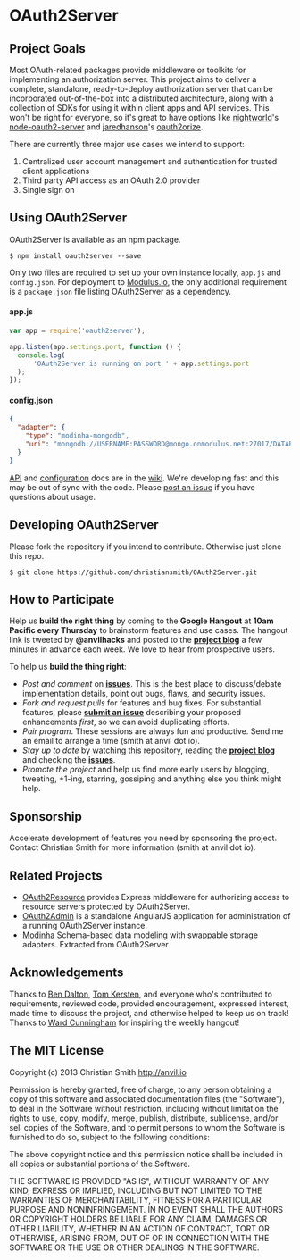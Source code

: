 # OAuth2Server

## Project Goals

Most OAuth-related packages provide middleware or toolkits for implementing an authorization server. This project aims to deliver a complete, standalone, ready-to-deploy authorization server that can be incorporated out-of-the-box into a distributed architecture, along with a collection of SDKs for using it within client apps and API services. This won't be right for everyone, so it's great to have options like [nightworld](https://github.com/nightworld)'s [node-oauth2-server](https://npmjs.org/package/node-oauth2-server) and [jaredhanson](https://github.com/jaredhanson)'s [oauth2orize](https://github.com/jaredhanson/oauth2orize).

There are currently three major use cases we intend to support:

1. Centralized user account management and authentication for trusted client applications
2. Third party API access as an OAuth 2.0 provider
3. Single sign on

## Using OAuth2Server

OAuth2Server is available as an npm package. 

    $ npm install oauth2server --save

Only two files are required to set up your own instance locally, `app.js` and `config.json`. For deployment to [Modulus.io](http://modulus.io), the only additional requirement is a `package.json` file listing OAuth2Server as a dependency.


#### app.js

```javascript
var app = require('oauth2server');

app.listen(app.settings.port, function () {
  console.log(
      'OAuth2Server is running on port ' + app.settings.port
  );   
});
```

#### config.json

```json
{
  "adapter": {
    "type": "modinha-mongodb",
    "uri": "mongodb://USERNAME:PASSWORD@mongo.onmodulus.net:27017/DATABASE"
  }
}
```

[API](https://github.com/christiansmith/OAuth2Server/wiki/API) and [configuration](https://github.com/christiansmith/OAuth2Server/wiki/Configuration) docs are in the [wiki](https://github.com/christiansmith/OAuth2Server/wiki). We're developing fast and this may be out of sync with the code. Please [post an issue](https://github.com/christiansmith/OAuth2Server/issues) if you have questions about usage. 


## Developing OAuth2Server

Please fork the repository if you intend to contribute. Otherwise just clone this repo. 

    $ git clone https://github.com/christiansmith/OAuth2Server.git


## How to Participate

Help us **build the right thing** by coming to the **Google Hangout** at **10am Pacific every Thursday** to brainstorm features and use cases. The hangout link is tweeted by **@anvilhacks** and posted to the [**project blog**](http://oauth2server.blogspot.com/) a few minutes in advance each week. We love to hear from prospective users.

To help us **build the thing right**:

* *Post and comment* on [**issues**](https://github.com/christiansmith/OAuth2Server/issues). This is the best place to discuss/debate implementation details, point out bugs, flaws, and security issues. 
* *Fork and request pulls* for features and bug fixes. For substantial features, please [**submit an issue**](https://github.com/christiansmith/OAuth2Server/issues) describing your proposed enhancements *first*, so we can avoid duplicating efforts.
* *Pair program*. These sessions are always fun and productive. Send me an email to arrange a time (smith at anvil dot io). 
* *Stay up to date* by watching this repository, reading the [**project blog**](http://oauth2server.blogspot.com/) and checking the [**issues**](https://github.com/christiansmith/OAuth2Server/issues).
* *Promote the project* and help us find more early users by blogging, tweeting, +1-ing, starring, gossiping and anything else you think might help.


## Sponsorship

Accelerate development of features you need by sponsoring the project. Contact Christian Smith for more information (smith at anvil dot io).


## Related Projects

* [OAuth2Resource](https://github.com/christiansmith/OAuth2Resource) provides Express middleware for authorizing access to resource servers protected by OAuth2Server.
* [OAuth2Admin](https://github.com/christiansmith/OAuth2Admin) is a standalone AngularJS application for administration of a running OAuth2Server instance.
* [Modinha](https://github.com/christiansmith/Modinha) Schema-based data modeling with swappable storage adapters. Extracted from OAuth2Server


## Acknowledgements

Thanks to [Ben Dalton](https://github.com/bendalton), [Tom Kersten](https://github.com/tomkersten), and everyone who's contributed to requirements, reviewed code, provided encouragement, expressed interest, made time to discuss the project, and otherwise helped to keep us on track! Thanks to [Ward Cunningham](https://github.com/WardCunningham) for inspiring the weekly hangout!


## The MIT License

Copyright (c) 2013 Christian Smith http://anvil.io

Permission is hereby granted, free of charge, to any person obtaining a copy
of this software and associated documentation files (the "Software"), to deal
in the Software without restriction, including without limitation the rights
to use, copy, modify, merge, publish, distribute, sublicense, and/or sell
copies of the Software, and to permit persons to whom the Software is
furnished to do so, subject to the following conditions:

The above copyright notice and this permission notice shall be included in
all copies or substantial portions of the Software.

THE SOFTWARE IS PROVIDED "AS IS", WITHOUT WARRANTY OF ANY KIND, EXPRESS OR
IMPLIED, INCLUDING BUT NOT LIMITED TO THE WARRANTIES OF MERCHANTABILITY,
FITNESS FOR A PARTICULAR PURPOSE AND NONINFRINGEMENT. IN NO EVENT SHALL THE
AUTHORS OR COPYRIGHT HOLDERS BE LIABLE FOR ANY CLAIM, DAMAGES OR OTHER
LIABILITY, WHETHER IN AN ACTION OF CONTRACT, TORT OR OTHERWISE, ARISING FROM,
OUT OF OR IN CONNECTION WITH THE SOFTWARE OR THE USE OR OTHER DEALINGS IN
THE SOFTWARE.
